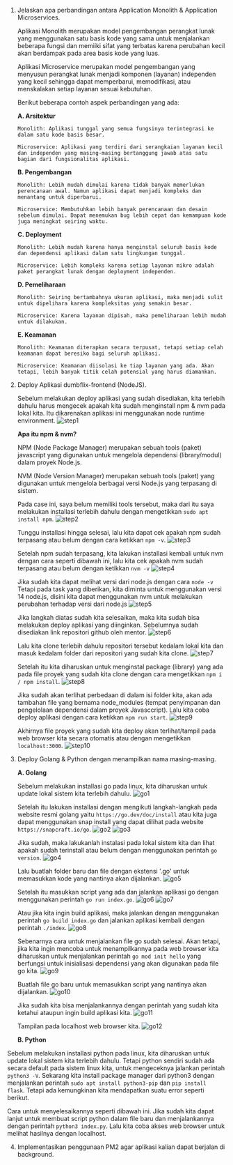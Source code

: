 1. Jelaskan apa perbandingan antara Application Monolith & Application Microservices.

    Aplikasi Monolith merupakan model pengembangan perangkat lunak yang menggunakan satu basis kode yang sama untuk menjalankan beberapa fungsi dan memiiki sifat yang terbatas karena perubahan kecil akan berdampak pada area basis kode yang luas.

   Aplikasi Microservice merupakan model pengembangan yang menyusun perangkat lunak menjadi komponen (layanan) independen yang kecil sehingga dapat memperbarui, memodifikasi, atau menskalakan setiap layanan sesuai kebutuhan.
    
    Berikut beberapa contoh aspek perbandingan yang ada:
    
    **A. Arsitektur**
    ```
    Monolith: Aplikasi tunggal yang semua fungsinya terintegrasi ke dalam satu kode basis besar.
    
    Microservice: Aplikasi yang terdiri dari serangkaian layanan kecil dan independen yang masing-masing bertanggung jawab atas satu bagian dari fungsionalitas aplikasi.
    ```
    
    **B. Pengembangan**
    ```
    Monolith: Lebih mudah dimulai karena tidak banyak memerlukan perencanaan awal. Namun aplikasi dapat menjadi kompleks dan menantang untuk diperbarui.
    
    Microservice: Membutuhkan lebih banyak perencanaan dan desain sebelum dimulai. Dapat menemukan bug lebih cepat dan kemampuan kode juga meningkat seiring waktu.
    ```
    
    **C. Deployment**
    ```
    Monolith: Lebih mudah karena hanya menginstal seluruh basis kode dan dependensi aplikasi dalam satu lingkungan tunggal.
    
    Microservice: Lebih kompleks karena setiap layanan mikro adalah paket perangkat lunak dengan deployment independen.
    ```
    
    **D. Pemeliharaan**
    ```
    Monolith: Seiring bertambahnya ukuran aplikasi, maka menjadi sulit untuk dipelihara karena kompleksitas yang semakin besar.
    
    Microservice: Karena layanan dipisah, maka pemeliharaan lebih mudah untuk dilakukan.
    ```
    
    **E. Keamanan**
    ```
    Monolith: Keamanan diterapkan secara terpusat, tetapi setiap celah keamanan dapat beresiko bagi seluruh aplikasi.
    
    Microservice: Keamanan diisolasi ke tiap layanan yang ada. Akan tetapi, lebih banyak titik celah potensial yang harus diamankan.
    ```


2. Deploy Aplikasi dumbflix-frontend (NodeJS).

    Sebelum melakukan deploy aplikasi yang sudah disediakan, kita terlebih dahulu harus mengecek apakah kita sudah menginstall npm & nvm pada lokal kita. Itu dikarenakan aplikasi ini menggunakan node runtime environment.
   ![step1](https://github.com/user-attachments/assets/f25fd1ea-298b-430f-8dbd-b07aac9729f3)
   
    **Apa itu npm & nvm?**
   
    NPM (Node Package Manager) merupakan sebuah tools (paket) javascript yang digunakan untuk mengelola dependensi (library/modul) dalam proyek Node.js.
   
    NVM (Node Version Manager) merupakan sebuah tools (paket) yang digunakan untuk mengelola berbagai versi Node.js yang terpasang di sistem.
    
    Pada case ini, saya belum memiliki tools tersebut, maka dari itu saya melakukan installasi terlebih dahulu dengan mengetikkan ``` sudo apt install npm ```.
   ![step2](https://github.com/user-attachments/assets/29fc8631-6e52-4ed6-a52b-c7bd581ce7dd)

    Tunggu installasi hingga selesai, lalu kita dapat cek apakah npm sudah terpasang atau belum dengan cara ketikkan ``` npm -v ```.
   ![step3](https://github.com/user-attachments/assets/f84d1a1a-db46-4090-83d4-c6c8e3552d9f)

    Setelah npm sudah terpasang, kita lakukan installasi kembali untuk nvm dengan cara seperti dibawah ini, lalu kita cek apakah nvm sudah terpasang atau belum dengan ketikkan ``` nvm -v ```
   ![step4](https://github.com/user-attachments/assets/9abcbfe6-5c8a-42cd-b35f-8a2ebcd98949)

    Jika sudah kita dapat melihat versi dari node.js dengan cara ``` node -v ```
    Tetapi pada task yang diberikan, kita diminta untuk menggunakan versi 14 node.js, disini kita dapat menggunakan nvm untuk melakukan perubahan terhadap versi dari node.js
   ![step5](https://github.com/user-attachments/assets/8a935245-67cc-416b-b5c9-f2128a5810cb)

    Jika langkah diatas sudah kita selesaikan, maka kita sudah bisa melakukan deploy aplikasi yang diinginkan. Sebelumnya sudah disediakan link repositori github oleh mentor.
   ![step6](https://github.com/user-attachments/assets/b975f722-e73f-46e9-886d-f3e1176bc5b1)
    
    Lalu kita clone terlebih dahulu repositori tersebut kedalam lokal kita dan masuk kedalam folder dari repositori yang sudah kita clone.
   ![step7](https://github.com/user-attachments/assets/3c740c40-e423-4663-a351-10937cad5d71)

    Setelah itu kita diharuskan untuk menginstal package (library) yang ada pada file proyek yang sudah kita clone dengan cara mengetikkan ``` npm i / npm install ```.
   ![step8](https://github.com/user-attachments/assets/8150cd98-2d50-48f3-88b6-71b4f8ee759b)

    Jika sudah akan terlihat perbedaan di dalam isi folder kita, akan ada tambahan file yang bernama node_modules (tempat penyimpanan dan pengelolaan dependensi dalam proyek Javasccript). Lalu kita coba deploy aplikasi dengan cara ketikkan ``` npm run start ```.
   ![step9](https://github.com/user-attachments/assets/882db70d-bc71-4591-b05d-5f866733d283)

    Akhirnya file proyek yang sudah kita deploy akan terlihat/tampil pada web browser kita secara otomatis atau dengan mengetikkan ``` localhost:3000 ```.
   ![step10](https://github.com/user-attachments/assets/4c58cb75-f40e-481f-86d0-ee2f849fea56)



3. Deploy Golang & Python dengan menampilkan nama masing-masing.

    **A. Golang**
   
    Sebelum melakukan installasi go pada linux, kita diharuskan untuk update lokal sistem kita terlebih dahulu.
   ![go1](https://github.com/user-attachments/assets/d19686f6-d246-452c-b035-87582505222a)
   
    Setelah itu lakukan installasi dengan mengikuti langkah-langkah pada website resmi golang yaitu ``` https://go.dev/doc/install ``` atau kita juga dapat menggunakan snap install yang dapat dilihat pada website ``` https://snapcraft.io/go ```.
   ![go2](https://github.com/user-attachments/assets/c4230fe3-872e-4335-b527-8bfb1f27cb2c)
   ![go3](https://github.com/user-attachments/assets/d4f259ca-bbeb-4840-ade2-03a5d6a4ba7e)

    Jika sudah, maka lakukanlah instalasi pada lokal sistem kita dan lihat apakah sudah terinstall atau belum dengan menggunakan perintah ``` go version ```.
   ![go4](https://github.com/user-attachments/assets/94045c9e-f38d-4d17-9cb1-17cc6ea28a64)

    Lalu buatlah folder baru dan file dengan ekstensi '.go' untuk memasukkan kode yang nantinya akan dijalankan.
   ![go5](https://github.com/user-attachments/assets/3470e808-80a7-4bda-ac08-a53c5584bf13)

    Setelah itu masukkan script yang ada dan jalankan aplikasi go dengan menggunakan perintah ``` go run index.go ```.
   ![go6](https://github.com/user-attachments/assets/d07f3163-791c-4e84-96aa-cc638f51b74f)
   ![go7](https://github.com/user-attachments/assets/f7d4bb34-bfae-44e3-8edc-fdb214a36513)

    Atau jika kita ingin build aplikasi, maka jalankan dengan menggunakan perintah ``` go build index.go ``` dan jalankan aplikasi kembali dengan perintah ``` ./index ```.
   ![go8](https://github.com/user-attachments/assets/26689387-c333-4ad7-aa50-84b1d8a67116)

    Sebenarnya cara untuk menjalankan file go sudah selesai. Akan tetapi, jika kita ingin mencoba untuk menampilkannya pada web browser kita diharuskan untuk menjalankan perintah ``` go mod init hello ``` yang berfungsi untuk inisialisasi dependensi yang akan digunakan pada file go kita.
   ![go9](https://github.com/user-attachments/assets/7352e6f3-5364-43da-9152-7322e925ef4a)

    Buatlah file go baru untuk memasukkan script yang nantinya akan dijalankan.
   ![go10](https://github.com/user-attachments/assets/6a73da4b-c0d9-45ef-94da-ec4f41c9ad50)

    Jika sudah kita bisa menjalankannya dengan perintah yang sudah kita ketahui ataupun ingin build aplikasi kita.
   ![go11](https://github.com/user-attachments/assets/3c8c893b-b27a-4929-9bb8-cd49f793732f)

    Tampilan pada localhost web browser kita.
   ![go12](https://github.com/user-attachments/assets/a8e73037-6ea7-4eee-89a4-595d1c8bd212)
   
    
    **B. Python**

Sebelum melakukan installasi python pada linux, kita diharuskan untuk update lokal sistem kita terlebih dahulu.
Tetapi python sendiri sudah ada secara default pada sistem linux kita, untuk mengeceknya jalankan perintah ``` python3 -V ```.
Sekarang kita install package manager dari python3 dengan menjalankan perintah ``` sudo apt install python3-pip ``` dan ``` pip install flask ```.
Tetapi ada kemungkinan kita mendapatkan suatu error seperti berikut.

Cara untuk menyelesaikannya seperti dibawah ini.
Jika sudah kita dapat lanjut untuk membuat script python dalam file baru dan menjalankannya dengan perintah ``` python3 index.py ```.
Lalu kita coba akses web browser untuk melihat hasilnya dengan localhost.


4. Implementasikan penggunaan PM2 agar aplikasi kalian dapat berjalan di background.

